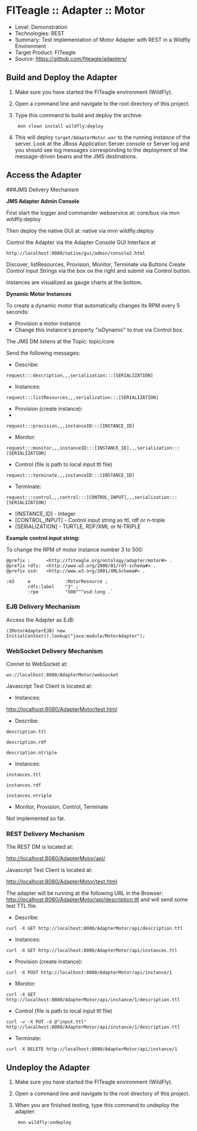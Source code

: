 FITeagle :: Adapter :: Motor
=============================
- Level: Demonstration
- Technologies: REST
- Summary: Test implementation of Motor Adapter with REST in a Wildfly Environment
- Target Product: FITeagle
- Source: <https://github.com/fiteagle/adapters/>

Build and Deploy the Adapter
----------------------------

1. Make sure you have started the FITeagle environment (WildFly).
2. Open a command line and navigate to the root directory of this project.
3. Type this command to build and deploy the archive:

        mvn clean install wildfly:deploy

4. This will deploy `target/AdapterMotor.war` to the running instance of the server. Look at the JBoss Application Server console or Server log and you should see log messages corresponding to the deployment of the message-driven beans and the JMS destinations.

Access the Adapter
------------------

###JMS Delivery Mechanism

**JMS Adapter Admin Console**

First start the logger and commander webservice at: core/bus via mvn wildfly:deploy

Then deploy the native GUI at: native via mvn wildfly:deploy

Control the Adapter via the Adapter Console GUI Interface at 

    http://localhost:8080/native/gui/admin/console2.html

Discover, listResources, Provision, Monitor, Terminate via Buttons
Create Control Input Strings via the box on the right and submit via Control button.

Instances are visualized as gauge charts at the bottom.

**Dynamic Motor Instances**

To create a dynamic motor that automatically changes its RPM every 5 seconds:
- Provision a motor instance
- Change this instance's property "isDynamic" to true via Control box.


The JMS DM listens at the Topic: topic/core

Send the following messages:

 * Describe:
 
`request:::description,,,serialization:::[SERIALIZATION]`

 * Instances:
 
`request:::listResources,,,serialization:::[SERIALIZATION]`

 * Provision (create instance):
 * 
`request:::provision,,,instanceID:::[INSTANCE_ID]`

 * Monitor:

`request:::monitor,,,instanceID:::[INSTANCE_ID],,,serialization:::[SERIALIZATION]`

 * Control (file is path to local input ttl file)

`request:::terminate,,,instanceID:::[INSTANCE_ID]`

 * Terminate:
 
`request:::control,,,control:::[CONTROL_INPUT],,,serialization:::[SERIALIZATION]`


- [INSTANCE_ID] - Integer
- [CONTROL_INPUT] - Control input string as ttl, rdf or n-triple
- [SERIALIZATION] - TURTLE, RDF/XML or N-TRIPLE


**Example control input string:**

To change the RPM of motor instance number 3 to 500:


```
@prefix :      <http://fiteagle.org/ontology/adapter/motor#> .
@prefix rdfs:  <http://www.w3.org/2000/01/rdf-schema#> .
@prefix xsd:   <http://www.w3.org/2001/XMLSchema#> .

:m3     a             :MotorResource ;
        rdfs:label    "3" ;
        :rpm          "500"^^xsd:long .`

```



### EJB Delivery Mechanism

Access the Adapter as EJB:

`(IMotorAdapterEJB) new InitialContext().lookup("java:module/MotorAdapter");`



### WebSocket Delivery Mechanism 

Connet to WebSocket at:

`ws://localhost:8080/AdapterMotor/websocket`

Javascript Test Client is located at:

 * Instances:

<http://localhost:8080/AdapterMotor/test.html>

 * Describe:
 
`description.ttl`

`description.rdf`

`description.ntriple`


 * Instances:
 
`instances.ttl`

`instances.rdf`

`instances.ntriple`


 * Monitor, Provision, Control, Terminate
 
Not implemented so far.



### REST Delivery Mechanism

The REST DM is located at:

<http://localhost:8080/AdapterMotor/api/>

Javascript Test Client is located at:

<http://localhost:8080/AdapterMotor/test.html>


The adapter will be running at the following URL in the Browser: <http://localhost:8080/AdapterMotor/api/description.ttl> and will send some test TTL file.

 * Describe:

`curl -X GET http://localhost:8080/AdapterMotor/api/description.ttl`

 * Instances:

`curl -X GET http://localhost:8080/AdapterMotor/api/instances.ttl`

 * Provision (create instance):

`curl -X POST http://localhost:8080/AdapterMotor/api/instance/1`

 * Monitor:

`curl -X GET http://localhost:8080/AdapterMotor/api/instance/1/description.ttl`

 * Control (file is path to local input ttl file)

`curl -v -X PUT -d @"input.ttl" http://localhost:8080/AdapterMotor/api/instance/1/description.ttl`

 * Terminate:

`curl -X DELETE http://localhost:8080/AdapterMotor/api/instance/1`


Undeploy the Adapter
--------------------

1. Make sure you have started the FITeagle environment (WildFly).
2. Open a command line and navigate to the root directory of this project.
3. When you are finished testing, type this command to undeploy the adapter:

        mvn wildfly:undeploy

